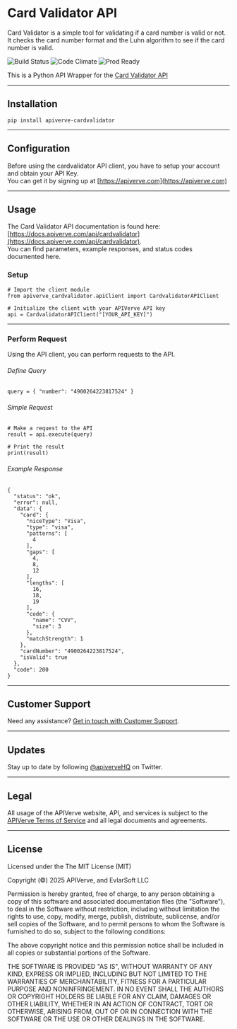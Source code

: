 Card Validator API
============

Card Validator is a simple tool for validating if a card number is valid or not. It checks the card number format and the Luhn algorithm to see if the card number is valid.

![Build Status](https://img.shields.io/badge/build-passing-green)
![Code Climate](https://img.shields.io/badge/maintainability-B-purple)
![Prod Ready](https://img.shields.io/badge/production-ready-blue)

This is a Python API Wrapper for the [Card Validator API](https://apiverve.com/marketplace/api/cardvalidator)

---

## Installation
	pip install apiverve-cardvalidator

---

## Configuration

Before using the cardvalidator API client, you have to setup your account and obtain your API Key.  
You can get it by signing up at [https://apiverve.com](https://apiverve.com)

---

## Usage

The Card Validator API documentation is found here: [https://docs.apiverve.com/api/cardvalidator](https://docs.apiverve.com/api/cardvalidator).  
You can find parameters, example responses, and status codes documented here.

### Setup

```
# Import the client module
from apiverve_cardvalidator.apiClient import CardvalidatorAPIClient

# Initialize the client with your APIVerve API key
api = CardvalidatorAPIClient("[YOUR_API_KEY]")
```

---


### Perform Request
Using the API client, you can perform requests to the API.

###### Define Query

```
query = { "number": "4900264223817524" }
```

###### Simple Request

```
# Make a request to the API
result = api.execute(query)

# Print the result
print(result)
```

###### Example Response

```
{
  "status": "ok",
  "error": null,
  "data": {
    "card": {
      "niceType": "Visa",
      "type": "visa",
      "patterns": [
        4
      ],
      "gaps": [
        4,
        8,
        12
      ],
      "lengths": [
        16,
        18,
        19
      ],
      "code": {
        "name": "CVV",
        "size": 3
      },
      "matchStrength": 1
    },
    "cardNumber": "4900264223817524",
    "isValid": true
  },
  "code": 200
}
```

---

## Customer Support

Need any assistance? [Get in touch with Customer Support](https://apiverve.com/contact).

---

## Updates
Stay up to date by following [@apiverveHQ](https://twitter.com/apiverveHQ) on Twitter.

---

## Legal

All usage of the APIVerve website, API, and services is subject to the [APIVerve Terms of Service](https://apiverve.com/terms) and all legal documents and agreements.

---

## License
Licensed under the The MIT License (MIT)

Copyright (&copy;) 2025 APIVerve, and EvlarSoft LLC

Permission is hereby granted, free of charge, to any person obtaining a copy of this software and associated documentation files (the "Software"), to deal in the Software without restriction, including without limitation the rights to use, copy, modify, merge, publish, distribute, sublicense, and/or sell copies of the Software, and to permit persons to whom the Software is furnished to do so, subject to the following conditions:

The above copyright notice and this permission notice shall be included in all copies or substantial portions of the Software.

THE SOFTWARE IS PROVIDED "AS IS", WITHOUT WARRANTY OF ANY KIND, EXPRESS OR IMPLIED, INCLUDING BUT NOT LIMITED TO THE WARRANTIES OF MERCHANTABILITY, FITNESS FOR A PARTICULAR PURPOSE AND NONINFRINGEMENT. IN NO EVENT SHALL THE AUTHORS OR COPYRIGHT HOLDERS BE LIABLE FOR ANY CLAIM, DAMAGES OR OTHER LIABILITY, WHETHER IN AN ACTION OF CONTRACT, TORT OR OTHERWISE, ARISING FROM, OUT OF OR IN CONNECTION WITH THE SOFTWARE OR THE USE OR OTHER DEALINGS IN THE SOFTWARE.